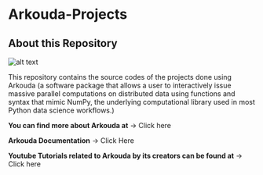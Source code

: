 # Arkouda-Projects

## About this Repository
![alt text](https://github.com/Bears-R-Us/arkouda/blob/master/pictures/arkouda_wide_marker1.png?raw=true)


This repository contains the source codes of the projects done using Arkouda (a software package that allows a user to interactively issue massive parallel computations on distributed data using functions and syntax that mimic NumPy, the underlying computational library used in most Python data science workflows.)

**You can find more about Arkouda at** → Click here

**Arkouda Documentation** → Click Here

**Youtube Tutorials related to Arkouda by its creators can be found at** → Click here
